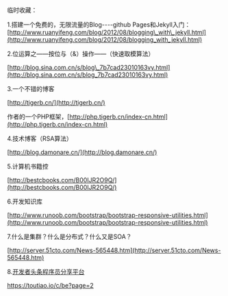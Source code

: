 临时收藏：

1.搭建一个免费的，无限流量的Blog----github Pages和Jekyll入门：[http://www.ruanyifeng.com/blog/2012/08/blogging\_with\_jekyll.html](http://www.ruanyifeng.com/blog/2012/08/blogging_with_jekyll.html)

2.位运算之——按位与（&）操作——（快速取模算法）

[http://blog.sina.com.cn/s/blog\_7b7cad23010163vy.html](http://blog.sina.com.cn/s/blog_7b7cad23010163vy.html)

3.一个不错的博客

[http://tigerb.cn/](http://tigerb.cn/)

作者的一个PHP框架，[http://php.tigerb.cn/index-cn.html](http://php.tigerb.cn/index-cn.html)

4.技术博客（RSA算法）

[http://blog.damonare.cn/](http://blog.damonare.cn/)

5.计算机书籍控

[http://bestcbooks.com/B00IJR2O9Q/](http://bestcbooks.com/B00IJR2O9Q/)

6.开发知识库

[http://www.runoob.com/bootstrap/bootstrap-responsive-utilities.html](http://www.runoob.com/bootstrap/bootstrap-responsive-utilities.html)

7.什么是集群？什么是分布式？什么又是SOA？

[http://server.51cto.com/News-565448.htm](http://server.51cto.com/News-565448.htm)

8.[开发者头条程序员分享平台](https://toutiao.io/)

https://toutiao.io/c/be?page=2


